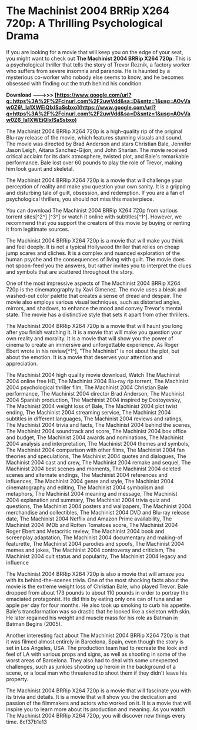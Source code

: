 
 
# The Machinist 2004 BRRip X264 720p: A Thrilling Psychological Drama
  
If you are looking for a movie that will keep you on the edge of your seat, you might want to check out **The Machinist 2004 BRRip X264 720p**. This is a psychological thriller that tells the story of Trevor Reznik, a factory worker who suffers from severe insomnia and paranoia. He is haunted by a mysterious co-worker who nobody else seems to know, and he becomes obsessed with finding out the truth behind his condition.
 
**Download ———>>> [https://www.google.com/url?q=https%3A%2F%2Fcinurl.com%2F2uwVdd&sa=D&sntz=1&usg=AOvVaw0Z6\_Ia1XWEiQIxlSaSsbxo](https://www.google.com/url?q=https%3A%2F%2Fcinurl.com%2F2uwVdd&sa=D&sntz=1&usg=AOvVaw0Z6_Ia1XWEiQIxlSaSsbxo)**


  
The Machinist 2004 BRRip X264 720p is a high-quality rip of the original Blu-ray release of the movie, which features stunning visuals and sound. The movie was directed by Brad Anderson and stars Christian Bale, Jennifer Jason Leigh, Aitana Sanchez-Gijon, and John Sharian. The movie received critical acclaim for its dark atmosphere, twisted plot, and Bale's remarkable performance. Bale lost over 60 pounds to play the role of Trevor, making him look gaunt and skeletal.
  
The Machinist 2004 BRRip X264 720p is a movie that will challenge your perception of reality and make you question your own sanity. It is a gripping and disturbing tale of guilt, obsession, and redemption. If you are a fan of psychological thrillers, you should not miss this masterpiece.
  
You can download The Machinist 2004 BRRip X264 720p from various torrent sites[^2^] [^3^] or watch it online with subtitles[^1^]. However, we recommend that you support the creators of this movie by buying or renting it from legitimate sources.
  
The Machinist 2004 BRRip X264 720p is a movie that will make you think and feel deeply. It is not a typical Hollywood thriller that relies on cheap jump scares and cliches. It is a complex and nuanced exploration of the human psyche and the consequences of living with guilt. The movie does not spoon-feed you the answers, but rather invites you to interpret the clues and symbols that are scattered throughout the story.
  
One of the most impressive aspects of The Machinist 2004 BRRip X264 720p is the cinematography by Xavi Gimenez. The movie uses a bleak and washed-out color palette that creates a sense of dread and despair. The movie also employs various visual techniques, such as distorted angles, mirrors, and shadows, to enhance the mood and convey Trevor's mental state. The movie has a distinctive style that sets it apart from other thrillers.
  
The Machinist 2004 BRRip X264 720p is a movie that will haunt you long after you finish watching it. It is a movie that will make you question your own reality and morality. It is a movie that will show you the power of cinema to create an immersive and unforgettable experience. As Roger Ebert wrote in his review[^1^], "The Machinist" is not about the plot, but about the emotion. It is a movie that deserves your attention and appreciation.
 
The Machinist 2004 high quality movie download,  Watch The Machinist 2004 online free HD,  The Machinist 2004 Blu-ray rip torrent,  The Machinist 2004 psychological thriller film,  The Machinist 2004 Christian Bale performance,  The Machinist 2004 director Brad Anderson,  The Machinist 2004 Spanish production,  The Machinist 2004 inspired by Dostoyevsky,  The Machinist 2004 weight loss of Bale,  The Machinist 2004 plot twist ending,  The Machinist 2004 streaming service,  The Machinist 2004 subtitles in different languages,  The Machinist 2004 reviews and ratings,  The Machinist 2004 trivia and facts,  The Machinist 2004 behind the scenes,  The Machinist 2004 soundtrack and score,  The Machinist 2004 box office and budget,  The Machinist 2004 awards and nominations,  The Machinist 2004 analysis and interpretation,  The Machinist 2004 themes and symbols,  The Machinist 2004 comparison with other films,  The Machinist 2004 fan theories and speculations,  The Machinist 2004 quotes and dialogues,  The Machinist 2004 cast and crew,  The Machinist 2004 remake and sequel,  The Machinist 2004 best scenes and moments,  The Machinist 2004 deleted scenes and alternate endings,  The Machinist 2004 references and influences,  The Machinist 2004 genre and style,  The Machinist 2004 cinematography and editing,  The Machinist 2004 symbolism and metaphors,  The Machinist 2004 meaning and message,  The Machinist 2004 explanation and summary,  The Machinist 2004 trivia quiz and questions,  The Machinist 2004 posters and wallpapers,  The Machinist 2004 merchandise and collectibles,  The Machinist 2004 DVD and Blu-ray release date,  The Machinist 2004 Netflix and Amazon Prime availability,  The Machinist 2004 IMDb and Rotten Tomatoes score,  The Machinist 2004 Roger Ebert and Metacritic review,  The Machinist 2004 book and screenplay adaptation,  The Machinist 2004 documentary and making-of featurette,  The Machinist 2004 parodies and spoofs,  The Machinist 2004 memes and jokes,  The Machinist 2004 controversy and criticism,  The Machinist 2004 cult status and popularity,  The Machinist 2004 legacy and influence
  
The Machinist 2004 BRRip X264 720p is also a movie that will amaze you with its behind-the-scenes trivia. One of the most shocking facts about the movie is the extreme weight loss of Christian Bale, who played Trevor. Bale dropped from about 173 pounds to about 110 pounds in order to portray the emaciated protagonist. He did this by eating only one can of tuna and an apple per day for four months. He also took up smoking to curb his appetite. Bale's transformation was so drastic that he looked like a skeleton with skin. He later regained his weight and muscle mass for his role as Batman in Batman Begins (2005).
  
Another interesting fact about The Machinist 2004 BRRip X264 720p is that it was filmed almost entirely in Barcelona, Spain, even though the story is set in Los Angeles, USA. The production team had to recreate the look and feel of LA with various props and signs, as well as shooting in some of the worst areas of Barcelona. They also had to deal with some unexpected challenges, such as junkies shooting up heroin in the background of a scene, or a local man who threatened to shoot them if they didn't leave his property.
  
The Machinist 2004 BRRip X264 720p is a movie that will fascinate you with its trivia and details. It is a movie that will show you the dedication and passion of the filmmakers and actors who worked on it. It is a movie that will inspire you to learn more about its production and meaning. As you watch The Machinist 2004 BRRip X264 720p, you will discover new things every time.
 8cf37b1e13
 
